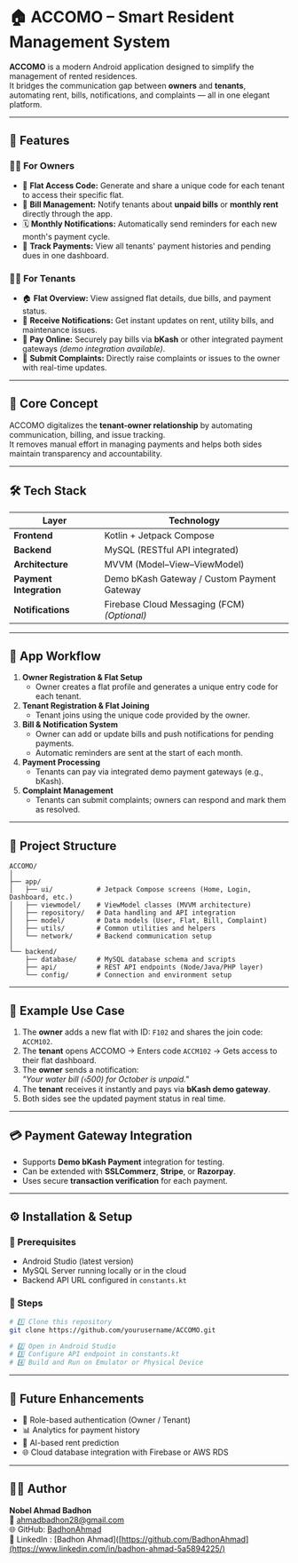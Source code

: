 # 🏠 ACCOMO – Smart Resident Management System

**ACCOMO** is a modern Android application designed to simplify the management of rented residences.  
It bridges the communication gap between **owners** and **tenants**, automating rent, bills, notifications, and complaints — all in one elegant platform.

---

## 🌟 Features

### 👨‍💼 For Owners
- 🔑 **Flat Access Code:** Generate and share a unique code for each tenant to access their specific flat.  
- 💸 **Bill Management:** Notify tenants about **unpaid bills** or **monthly rent** directly through the app.  
- 🗓️ **Monthly Notifications:** Automatically send reminders for each new month's payment cycle.  
- 🧾 **Track Payments:** View all tenants' payment histories and pending dues in one dashboard.

### 👨‍💻 For Tenants
- 🏠 **Flat Overview:** View assigned flat details, due bills, and payment status.  
- 📩 **Receive Notifications:** Get instant updates on rent, utility bills, and maintenance issues.  
- 🧾 **Pay Online:** Securely pay bills via **bKash** or other integrated payment gateways *(demo integration available)*.  
- 📢 **Submit Complaints:** Directly raise complaints or issues to the owner with real-time updates.

---

## 🧠 Core Concept

ACCOMO digitalizes the **tenant-owner relationship** by automating communication, billing, and issue tracking.  
It removes manual effort in managing payments and helps both sides maintain transparency and accountability.

---

## 🛠️ Tech Stack

| Layer | Technology |
|-------|-------------|
| **Frontend** | Kotlin + Jetpack Compose |
| **Backend** | MySQL (RESTful API integrated) |
| **Architecture** | MVVM (Model–View–ViewModel) |
| **Payment Integration** | Demo bKash Gateway / Custom Payment Gateway |
| **Notifications** | Firebase Cloud Messaging (FCM) *(Optional)* |

---

## 📱 App Workflow

1. **Owner Registration & Flat Setup**  
   - Owner creates a flat profile and generates a unique entry code for each tenant.  
2. **Tenant Registration & Flat Joining**  
   - Tenant joins using the unique code provided by the owner.  
3. **Bill & Notification System**  
   - Owner can add or update bills and push notifications for pending payments.  
   - Automatic reminders are sent at the start of each month.  
4. **Payment Processing**  
   - Tenants can pay via integrated demo payment gateways (e.g., bKash).  
5. **Complaint Management**  
   - Tenants can submit complaints; owners can respond and mark them as resolved.  

---

## 📂 Project Structure

```
ACCOMO/
│
├── app/
│   ├── ui/           # Jetpack Compose screens (Home, Login, Dashboard, etc.)
│   ├── viewmodel/    # ViewModel classes (MVVM architecture)
│   ├── repository/   # Data handling and API integration
│   ├── model/        # Data models (User, Flat, Bill, Complaint)
│   ├── utils/        # Common utilities and helpers
│   └── network/      # Backend communication setup
│
└── backend/
    ├── database/     # MySQL database schema and scripts
    ├── api/          # REST API endpoints (Node/Java/PHP layer)
    └── config/       # Connection and environment setup
```

---

## 🧾 Example Use Case

1. The **owner** adds a new flat with ID: `F102` and shares the join code: `ACCM102`.
2. The **tenant** opens ACCOMO → Enters code `ACCM102` → Gets access to their flat dashboard.
3. The **owner** sends a notification:  
   _"Your water bill (৳500) for October is unpaid."_
4. The **tenant** receives it instantly and pays via **bKash demo gateway**.  
5. Both sides see the updated payment status in real time.

---

## 💳 Payment Gateway Integration

- Supports **Demo bKash Payment** integration for testing.
- Can be extended with **SSLCommerz**, **Stripe**, or **Razorpay**.
- Uses secure **transaction verification** for each payment.

---

## ⚙️ Installation & Setup

### 📍 Prerequisites
- Android Studio (latest version)
- MySQL Server running locally or in the cloud
- Backend API URL configured in `constants.kt`

### 🚀 Steps
```bash
# 1️⃣ Clone this repository
git clone https://github.com/yourusername/ACCOMO.git

# 2️⃣ Open in Android Studio
# 3️⃣ Configure API endpoint in constants.kt
# 4️⃣ Build and Run on Emulator or Physical Device
```

---

## 🧩 Future Enhancements

- 🔐 Role-based authentication (Owner / Tenant)
- 📊 Analytics for payment history
- 🧠 AI-based rent prediction
- 🌐 Cloud database integration with Firebase or AWS RDS

---

## 👨‍💻 Author

**Nobel Ahmad Badhon**  
📧 ahmadbadhon28@gmail.com  
🌐 GitHub: [BadhonAhmad](https://github.com/BadhonAhmad)  
💼 LinkedIn : [Badhon Ahmad]([https://github.com/BadhonAhmad](https://www.linkedin.com/in/badhon-ahmad-5a5894225/) 
